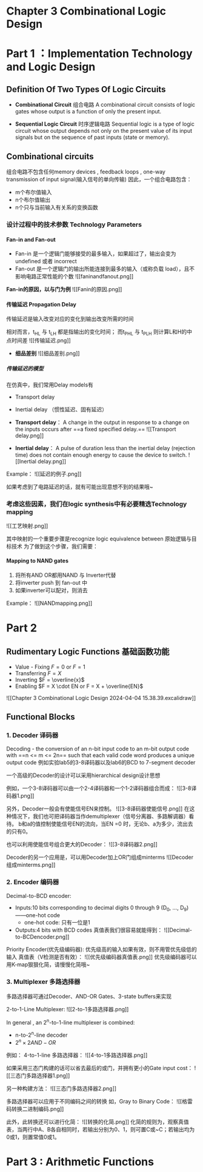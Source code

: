 # Chapter 3 Combinational Logic Design

# Part 1 ：Implementation Technology and Logic Design
## Definition Of Two Types Of Logic Circuits

- **Combinational Circuit** 组合电路
A combinational circuit consists of logic gates whose output is a function of only the present input.

- **Sequential Logic Circuit** 时序逻辑电路
Sequential logic is a type of logic circuit whose output depends not only on the present value of its input signals but on the sequence of past inputs (state or memory).

## Combinational circuits

组合电路不包含任何memory devices , feedback loops , one-way transmission of input signal(输入信号的单向传输)
因此，一个组合电路包含：
- m个布尔值输入
- n个布尔值输出
- n个只与当前输入有关系的变换函数

### 设计过程中的技术参数 Technology Parameters

#### Fan-in and Fan-out
- Fan-in 是一个逻辑门能够接受的最多输入，如果超过了，输出会变为undefined 或者 incorrect
- Fan-out 是一个逻辑门的输出所能连接到最多的输入（或称负载 load），且不影响电路正常性能的个数
![[faninandfanout.png]]

**Fan-in的原因，以与门为例**
![[Fanin的原因.png]]

#### 传输延迟 Propagation Delay
传输延迟是输入改变对应的变化到输出改变所需的时间

相对而言，t<sub>HL</sub> 与 t<sub>LH</sub> 都是指输出的变化时间；
而t<sub>PHL</sub> 与 t<sub>PLH</sub> 则计算L和H的中点时间差
![[传输延迟.png]]

- **细品差别**
![[细品差别.png]]

##### 传输延迟的模型

在仿真中，我们常用Delay models有
- Transport delay
- Inertial delay （惯性延迟、固有延迟）

- **Transport delay**：
A change in the output in response to a change on the inputs occurs after ==a fixed specified delay.==
![[Transport delay.png]]

- **Inertial delay**：
A pulse of duration less than the inertial delay (rejection time) does not contain enough energy to cause the device to switch.
![[Inertial delay.png]]


Example：
![[延迟的例子.png]]

如果考虑到了电路延迟的话，就有可能出现意想不到的结果哦~

### 考虑这些因素，我们在logic synthesis中有必要精选Technology mapping
![[工艺映射.png]]

其中映射的一个重要步骤是recognize logic equivalence between 原始逻辑与目标技术
为了做到这个步骤，我们需要：
#### Mapping to NAND gates
1. 将所有AND OR都用NAND 与 Inverter代替
2. 将inverter push 到 fan-out 中
3. 如果inverter可以配对，则消去

Example：
![[NANDmapping.png]]



# Part 2
## Rudimentary Logic Functions 基础函数功能
- Value - Fixing $F = 0$ or $F = 1$ 
- Transferring $F = X$ 
- Inverting $F = \overline{x}$
- Enabling $F = X \cdot EN or F = X + \overline{EN}$

![[Chapter 3 Combinational Logic Design 2024-04-04 15.38.39.excalidraw]]

## Functional Blocks

### 1. Decoder 译码器
Decoding - the conversion of an n-bit input code to an m-bit output code with ==n <= m <= 2n== such that each valid code word produces a unique output code
例如实验lab5的3-8译码器以及lab6的BCD to 7-segment decoder

一个高级的Decoder的设计可以采用hierarchical design设计思想

例如，一个3-8译码器可以由一个2-4译码器和一个1-2译码器组合而成：
![[3-8译码器1.png]]

另外，Decoder一般会有使能信号EN来控制。
![[3-8译码器使能信号.png]]
在这种情况下，我们也可把译码器当作demultiplexer（信号分离器、多路解调器）看待。
b和a的值控制使能信号EN的流向，当EN =0 时，无论b、a为多少，流出去的只有0。

也可以利用使能信号组合更大的Decoder：
![[3-8译码器2.png]]

Decoder的另一个应用是，可以用Decoder加上OR门组成minterms
![[Decoder组成minterms.png]]


### 2. Encoder 编码器

Decimal-to-BCD encoder:
- Inputs:10 bits corresponding to decimal digits 0 through 9 (D<sub>0</sub>, …, D<sub>9</sub>) ——one-hot code
	- one-hot code: 只有一位是1
- Outputs:4 bits with BCD codes
真值表我们很容易就能得到：
![[Decimal-to-BCDencoder.png]]

Priority Encoder(优先级编码器):
优先级高的输入如果有效，则不用管优先级低的输入
真值表（V检测是否有效）：
![[优先级编码器真值表.png]]
优先级编码器可以用K-map狠狠化简，请慢慢化简哦~

### 3. Multiplexer 多路选择器
多路选择器可通过Decoder、AND-OR Gates、3-state buffers来实现

2-to-1-Line Multiplexer:
![[2-to-1多路选择器.png]]

In general , an 2<sup>n</sup>-to-1-line multiplexer is combined:
- n-to-2<sup>n</sup>-line decoder
- $2^n\times 2 AND-OR$ 

例如：
4-to-1-line 多路选择器：
![[4-to-1多路选择器.png]]

如果采用三态门构建的话可以省去最后的或门，并拥有更小的Gate input cost：
![[三态门多路选择器1.png]]

另一种构建方法：
![[三态门多路选择器2.png]]


多路选择器可以应用于不同编码之间的转换
如，Gray to Binary Code：
![[格雷码转换二进制编码.png]]

此外，此转换还可以进行化简：
![[转换的化简.png]]
化简的规则为，观察真值表，当两行中A、B各自相同时，若输出分别为0、1，则可置C或~C；若输出均为0或1，则置常值0或1。

# Part 3 : Arithmetic Functions

